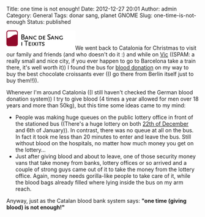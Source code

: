Title: one time is not enough!
Date: 2012-12-27 20:01
Author: admin
Category: General
Tags: donar sang, planet GNOME
Slug: one-time-is-not-enough
Status: published

[<img src="./wp-content/uploads/2007/04/logo_portada.gif" class="size-large wp-image-80 alignright" width="180" height="51" alt="Catalan&#39;s blood bank" />](http://www.bancsang.net/en/index.html)We went back to Catalonia for Christmas to visit our family and friends (and who doesn't do it :) and while on [Vic](http://en.wikipedia.org/wiki/Vic "Wikipedia entry for Vic, a Catalan city") ((SPAM: a really small and nice city, if you ever happen to go to Barcelona take a train there, it's well worth it)) I found the bus for [blood donation](http://en.wikipedia.org/wiki/Blood_donation "Wikipedia entry for blood donation") on my way to buy the best chocolate croissants ever ((I go there from Berlin itself just to buy them!!)).

Whenever I'm around Catalonia ((I still haven't checked the German blood donation system)) I try to give blood (4 times a year allowed for men over 18 years and more than 50kg), but this time some ideas came to my mind:

- People was making huge queues on the public lottery office in front of the stationed bus ((There's a huge lottery on both [22th of December](http://en.wikipedia.org/wiki/Spanish_Christmas_Lottery "Wikipedia entry for Christmas Lottery") and 6th of January)). In contrast, there was no queue at all on the bus. In fact it took me less than 20 minutes to enter and leave the bus. Still without blood on the hospitals, no matter how much money you get on the lottery...
- Just after giving blood and about to leave, one of those security money vans that take money from banks, lottery offices or so arrived and a couple of strong guys came out of it to take the money from the lottery office. Again, money needs gorilla-like people to take care of it, while the blood bags already filled where lying inside the bus on my arm reach.

Anyway, just as the Catalan blood bank system says: **"one time (giving blood) is not enough!"**
